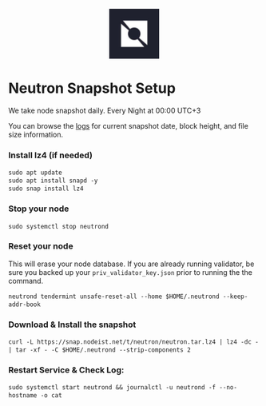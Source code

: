 <p align="center">
  <img height="100" height="auto" src="https://raw.githubusercontent.com/Nodeist/Kurulumlar/main/logos/neutron.png">
</p>



# Neutron Snapshot Setup
We take node snapshot daily.
Every Night at 00:00 UTC+3

You can browse the [logs](https://snap.nodeist.net/t/neutron/log.txt) for current snapshot date, block height, and file size information.

### Install lz4 (if needed)
```
sudo apt update
sudo apt install snapd -y
sudo snap install lz4
```

### Stop your node
```
sudo systemctl stop neutrond
```

### Reset your node
This will erase your node database. If you are already running validator, be sure you backed up your `priv_validator_key.json` prior to running the the command.

```
neutrond tendermint unsafe-reset-all --home $HOME/.neutrond --keep-addr-book
```

### Download & Install the snapshot
```
curl -L https://snap.nodeist.net/t/neutron/neutron.tar.lz4 | lz4 -dc - | tar -xf - -C $HOME/.neutrond --strip-components 2
```

### Restart Service & Check Log:
```
sudo systemctl start neutrond && journalctl -u neutrond -f --no-hostname -o cat
```
